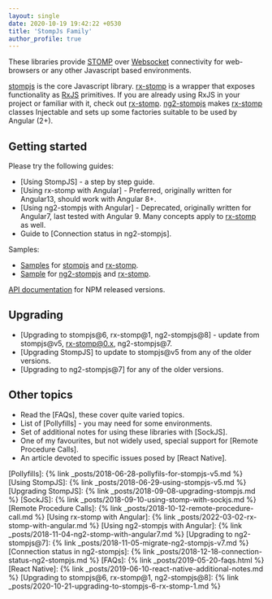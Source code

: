 ```yaml
---
layout: single
date: 2020-10-19 19:42:22 +0530
title: 'StompJs Family'
author_profile: true
---
```


These libraries provide [STOMP] over
[Websocket] connectivity for web-browsers or any other Javascript based
environments.

[stompjs] is the core Javascript library.
[rx-stomp] is a wrapper that exposes functionality as [RxJS] primitives.
If you are already using RxJS in your project or familiar with it,
check out [rx-stomp].
[ng2-stompjs] makes [rx-stomp] classes Injectable and sets up some factories
suitable to be used by Angular (2+).

## Getting started

Please try the following guides:

- [Using StompJS] - a step by step guide.
- [Using rx-stomp with Angular] - Preferred, originally written for Angular13,
  should work with Angular 8+.
- [Using ng2-stompjs with Angular] - Deprecated, originally written for Angular7,
  last tested with Angular 9.
  Many concepts apply to [rx-stomp] as well.
- Guide to [Connection status in ng2-stompjs].

Samples:

- [Samples](https://github.com/stomp-js/samples/) for [stompjs] and [rx-stomp].
- [Sample](https://github.com/stomp-js/ng2-stompjs-angular7) for [ng2-stompjs] and [rx-stomp].

[API documentation](/api-docs/latest/) for NPM released versions.

## Upgrading

- [Upgrading to stompjs@6, rx-stomp@1, ng2-stompjs@8] - update from
  stompjs@v5, rx-stomp@0.x, ng2-stompjs@7.
- [Upgrading StompJS] to update to stompjs@v5 from any of the older versions.
- [Upgrading to ng2-stompjs@7] for any of the older versions.

## Other topics

- Read the [FAQs], these cover quite varied topics.
- List of [Pollyfills] - you may need for some environments.
- Set of additional notes for using these libraries with [SockJS].
- One of my favourites, but not widely used, special support for
  [Remote Procedure Calls].
- An article devoted to specific issues posed by [React Native].

[stomp]: https://stomp.github.io/index.html
[websocket]: https://developer.mozilla.org/en-US/docs/Web/API/WebSocket
[rxjs]: https://github.com/ReactiveX/RxJS
[stompjs]: https://github.com/stomp-js/stompjs
[rx-stomp]: https://github.com/stomp-js/rx-stomp
[ng2-stompjs]: https://github.com/stomp-js/ng2-stompjs

[Pollyfills]: {% link _posts/2018-06-28-pollyfils-for-stompjs-v5.md %}
[Using StompJS]: {% link _posts/2018-06-29-using-stompjs-v5.md %}
[Upgrading StompJS]: {% link _posts/2018-09-08-upgrading-stompjs.md %}
[SockJS]: {% link _posts/2018-09-10-using-stomp-with-sockjs.md %}
[Remote Procedure Calls]: {% link _posts/2018-10-12-remote-procedure-call.md %}
[Using rx-stomp with Angular]: {% link _posts/2022-03-02-rx-stomp-with-angular.md %}
[Using ng2-stompjs with Angular]: {% link _posts/2018-11-04-ng2-stomp-with-angular7.md %}
[Upgrading to ng2-stompjs@7]: {% link _posts/2018-11-05-migrate-ng2-stompjs-v7.md %}
[Connection status in ng2-stompjs]: {% link _posts/2018-12-18-connection-status-ng2-stompjs.md %}
[FAQs]: {% link _posts/2019-05-20-faqs.html %}
[React Native]: {% link _posts/2019-06-10-react-native-additional-notes.md %}
[Upgrading to stompjs@6, rx-stomp@1, ng2-stompjs@8]: {% link _posts/2020-10-21-upgrading-to-stompjs-6-rx-stomp-1.md %}
